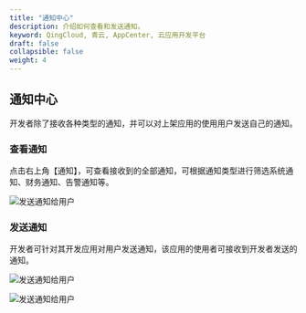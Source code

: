 ```yaml
---
title: "通知中心"
description: 介绍如何查看和发送通知。
keyword: QingCloud, 青云, AppCenter, 云应用开发平台
draft: false
collapsible: false
weight: 4
---
```


## 通知中心

开发者除了接收各种类型的通知，并可以对上架应用的使用用户发送自己的通知。

### 查看通知

点击右上角【通知】，可查看接收到的全部通知，可根据通知类型进行筛选系统通知、财务通知、告警通知等。

![发送通知给用户](/appcenter/dev-platform/platform-manage/_image/notifications.png)

### 发送通知

开发者可针对其开发应用对用户发送通知，该应用的使用者可接收到开发者发送的通知。

![发送通知给用户](/appcenter/dev-platform/platform-manage/_image/notice-create.png)

![发送通知给用户](/appcenter/dev-platform/platform-manage/_image/notification-send.png)



